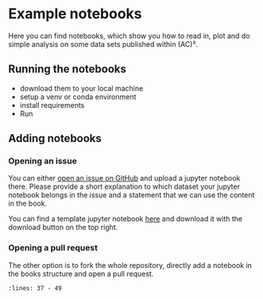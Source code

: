 # Example notebooks

Here you can find notebooks, which show you how to read in, plot and do simple analysis on some data sets published within (AC)³.

## Running the notebooks

- download them to your local machine
- setup a venv or conda environment
- install requirements
- Run

## Adding notebooks

### Opening an issue

You can either [open an issue on GitHub](https://github.com/ac3-tr/ac3-book/issues/) and upload a jupyter notebook there. Please provide a short explanation to which dataset your jupyter notebook belongs in the issue and a statement that we can use the content in the book.

You can find a template jupyter notebook [here](#template) and download it with the download button on the top right.

### Opening a pull request

The other option is to fork the whole repository, directly add a notebook in the books structure and open a pull request.

```{include} ../README.md
:lines: 37 - 49
```
